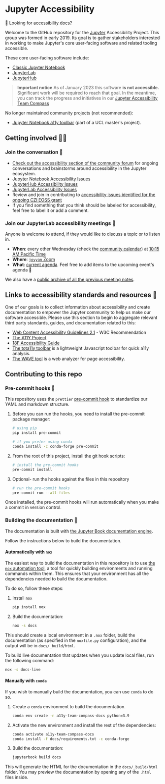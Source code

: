 # Jupyter Accessibility

🔔 Looking for [accessibility docs?](https://jupyter-accessibility.readthedocs.io/en/latest/accessibility-docs.html)

Welcome to the GitHub repository for the [Jupyter](https://jupyter.org/) Accessibility Project.
This group was formed in early 2019. Its goal is to gather stakeholders interested in working to make Jupyter's
core user-facing software and related tooling accessible.

These core user-facing software include:

- [Classic Jupyter Notebook](https://github.com/jupyter/notebook)
- [JupyterLab](https://github.com/jupyterlab/jupyterlab)
- [JupyterHub](https://github.com/jupyterhub/jupyterhub)

> **Important notice**
> As of January 2023 this software **is not accessible.**
> Significant work will be required to reach that goal. In the meantime, you can track the progress and initiatives in our [Jupyter Accessibility Team Compass](https://jupyter-accessibility.readthedocs.io)


No longer maintained community projects (not recommended):

- [Jupyter Notebook a11y toolbar](https://github.com/uclixnjupyternbaccessibility/jupyter_contrib_nbextensions/tree/master/src/jupyter_contrib_nbextensions/nbextensions/accessibility_toolbar) (part of a UCL master's project).

## Getting involved 🙌🏼

### Join the conversation 💬

- [Check out the accessibility section of the community forum](https://discourse.jupyter.org/c/special-topics/accessibility) for ongoing conversations and brainstorms around accessibility in the Jupyter ecosystem.
- [Jupyter Notebook Accessibility Issues](https://github.com/jupyter/notebook/issues?q=is%3Aopen+is%3Aissue+label%3Atag%3AAccessibility)
- [JupyterHub Accessibility Issues](https://github.com/jupyterhub/jupyterhub/issues?q=is%3Aopen+is%3Aissue+label%3Aaccessibility)
- [JupyterLab Accessibility Issues](https://github.com/jupyterlab/jupyterlab/issues?q=is%3Aopen+is%3Aissue+label%3Atag%3AAccessibility)
- Review and join in contributing to [accessibility issues identified for the ongoing CZI EOSS grant](docs/funding/czi-grant-roadmap.md)
- If you find something that you think should be labeled for accessibility, feel free to label it or add a comment.

### Join our JupyterLab accessibility meetings 🤝

Anyone is welcome to attend, if they would like to discuss a topic or to listen in.

- **When**: every other Wednesday (check the [community calendar](https://jupyter.readthedocs.io/en/latest/community/content-community.html#jupyter-community-meetings)) at [10:15 AM Pacific Time](https://dateful.com/convert/san-francisco-california?t=1015am)
- **Where**: [`jovyan` Zoom](https://zoom.us/my/jovyan?pwd=c0JZTHlNdS9Sek9vdzR3aTJ4SzFTQT09)
- **What**: [current agenda](https://hackmd.io/WnaWXboXSiGoqWvev_fAvA). Feel free to add items to the upcoming event's agenda 🎉

We also have a [public archive of all the previous meeting notes](https://jupyter-accessibility.readthedocs.io/en/latest/community/meeting-minutes/jupyterlab-accessibility-meetings/index.html).

## Links to accessibility standards and resources 🔗

One of our goals is to collect information about accessibility and create documentation to empower the Jupyter community to help us make our software accessible. Please use this section to begin to aggregate relevant third party standards, guides, and documentation related to this:

- [Web Content Accessibility Guidelines 2.1](https://www.w3.org/TR/WCAG21/) - W3C Recommendation
- [The A11Y Project](https://a11yproject.com/)
- [18F Accessibility Guide](https://accessibility.18f.gov/)
- [The tota11y toolbar](https://khan.github.io/tota11y/) is a lightweight Javascript toolbar for quick a11y analysis.
- [The WAVE tool](http://wave.webaim.org/report#/http://z2jh.jupyter.org/) is a web analyzer for page accessibility.

## Contributing to this repo

### Pre-commit hooks 🧹

This repository uses the `prettier` [pre-commit hook](https://pre-commit.com/) to standardize our YAML and markdown structure.

1. Before you can run the hooks, you need to install the pre-commit package manager:

   ```bash
   # using pip
   pip install pre-commit

   # if you prefer using conda
   conda install -c conda-forge pre-commit
   ```

2. From the root of this project, install the git hook scripts:

   ```bash
   # install the pre-commit hooks
   pre-commit install
   ```

3. Optional- run the hooks against the files in this repository

   ```bash
   # run the pre-commit hooks
   pre-commit run --all-files
   ```

Once installed, the pre-commit hooks will run automatically when you make a commit in version control.

### Building the documentation 📖

The documentation is built with [the Jupyter Book documentation engine](https://jupyterbook.org/en/stable/index.html).

Follow the instructions below to build the documentation.

#### Automatically with `nox`

The easiest way to build the documentation in this repository is to use [the `nox` automation tool](https://nox.thea.codes/), a tool for quickly building environments and running commands within them.
This ensures that your environment has all the dependencies needed to build the documentation.

To do so, follow these steps:

1. Install `nox`

   ```bash
   pip install nox
   ```

2. Build the documentation:

   ```bash
   nox -s docs
   ```

This should create a local environment in a `.nox` folder, build the documentation (as specified in the `noxfile.py` configuration), and the output will be in `docs/_build/html`.

To build live documentation that updates when you update local files, run the following command:

```bash
nox -s docs-live
```

#### Manually with `conda`

If you wish to manually build the documentation, you can use `conda` to do so.

1. Create a `conda` environment to build the documentation.

   ```bash
   conda env create -n a11y-team-compass-docs python=3.9
   ```

2. Activate the new environment and install the rest of the dependencies:

   ```bash
   conda activate a11y-team-compass-docs
   conda install -f docs/requirements.txt -c conda-forge
   ```

3. Build the documentation:

   ```bash
   jupyterbook build docs
   ```

This will generate the HTML for the documentation in the `docs/_build/html` folder.
You may preview the documentation by opening any of the `.html` files inside.
